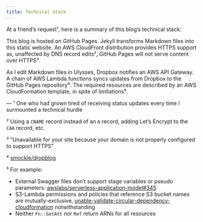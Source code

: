 ```yaml
---  
title: Technical Stack
---
```


At a friend’s request¹, here is a summary of this blog’s technical stack:

This blog is hosted on GitHub Pages. Jekyll transforms Markdown files into this static website. An AWS CloudFront distribution provides HTTPS support as, unaffected by DNS record edits², GitHub Pages will not serve content over HTTPS³.

As I edit Markdown files in Ulysses, Dropbox notifies an AWS API Gateway. A chain of AWS Lambda functions syncs updates from Dropbox to the GitHub Pages repository⁴. The required resources are described by an AWS CloudFormation template, in spite of limitations⁵.

—
¹ One who had grown tired of receiving status updates every time I surmounted a technical hurdle

² Using a `CNAME` record instead of an `A` record, adding Let’s Encrypt to the `CAA` record, etc.

³ ”Unavailable for your site because your domain is not properly configured to support HTTPS”

⁴ [smockle/dropblog][1]

⁵ For example:
* External Swagger files don’t support stage variables or pseudo parameters: [awslabs/serverless-application-model#345][2]
* S3-Lambda permissions and policies that reference S3 bucket names are mutually-exclusive, [unable-validate-circular-dependency-cloudformation][3] notwithstanding
* Neither `Fn::GetAtt` nor `Ref` return ARNs for all resources

[1]:	https://github.com/smockle/dropblog
[2]:	https://github.com/awslabs/serverless-application-model/issues/345
[3]:	https://aws.amazon.com/premiumsupport/knowledge-center/unable-validate-circular-dependency-cloudformation/